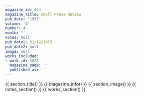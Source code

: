 ```yaml
---
magazine_id: 454
magazine_title: Small Press Review
pub_date: '1973'
volume: '4'
number: 4
month: ''
notes: null
pub_date1: 31/12/1973
pub_date2: null
image: null
works_included:
- work_id: 3820
  magazine_page: ''
  published_as: ''
---
```


{{ section_title() }}
{{ magazine_info() }}
{{ section_image() }}
{{ notes_section() }}
{{ works_section() }}

